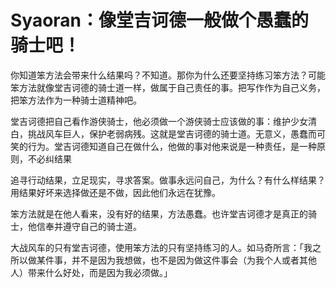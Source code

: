 # Syaoran：像堂吉诃德一般做个愚蠢的骑士吧！

你知道笨方法会带来什么结果吗？不知道。那你为什么还要坚持练习笨方法？可能笨方法就像堂吉诃德的骑士道一样，做属于自己责任的事。把写作作为自己义务，把笨方法作为一种骑士道精神吧。

堂吉诃德把自己看作游侠骑士，他必须做一个游侠骑士应该做的事：维护少女清白，挑战风车巨人，保护老弱病残。这就是堂吉诃德的骑士道。无意义，愚蠢而可笑的行为。堂吉诃德知道自己在做什么，他做的事对他来说是一种责任，是一种原则，不必纠结果

追寻行动结果，立足现实，寻求答案。做事永远问自己，为什么？有什么样结果？用结果好坏来选择做还是不做，因此他们永远在犹豫。

笨方法就是在他人看来，没有好的结果，方法愚蠢。也许堂吉诃德才是真正的骑士，他信奉并遵守自己的骑士道。

大战风车的只有堂吉诃德，使用笨方法的只有坚持练习的人。如马奇所言：「我之所以做某件事，并不是因为我想做，也不是因为做这件事会（为我个人或者其他人）带来什么好处，而是因为我必须做。」





